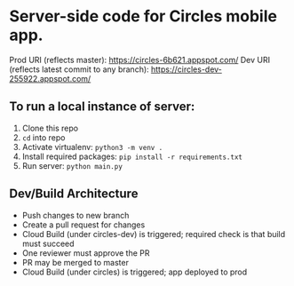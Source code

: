 # Server-side code for Circles mobile app.
Prod URI (reflects master): https://circles-6b621.appspot.com/
Dev URI (reflects latest commit to any branch): https://circles-dev-255922.appspot.com/

## To run a local instance of server:
1. Clone this repo
2. `cd` into repo
3. Activate virtualenv: `python3 -m venv .`
4. Install required packages: `pip install -r requirements.txt`
5. Run server: `python main.py`

## Dev/Build Architecture
- Push changes to new branch
- Create a pull request for changes
- Cloud Build (under circles-dev) is triggered; required check is that build must succeed
- One reviewer must approve the PR
- PR may be merged to master
- Cloud Build (under circles) is triggered; app deployed to prod
